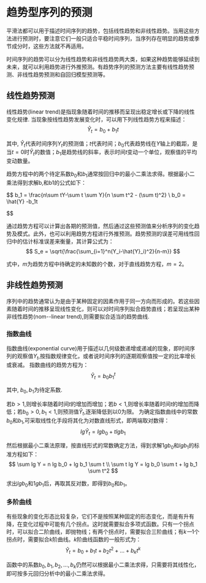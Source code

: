 # 趋势型序列的预测

平滑法都可以用于描述时间序列的趋势，包括线性趋势和非线性趋势。当用这些方法进行预测时，要注意它们一般只适合平稳时间序列，当序列存在明显的趋势或季节成分时，这些方法就不再适用。


时间序列的趋势可以分为线性趋势和非线性趋势两大类，如果这种趋势能够延续到未来，就可以利用趋势进行外推预测。有趋势序列的预测方法主要有线性趋势预测、非线性趋势预测和自回归模型预测等。


## 线性趋势预测
线性趋势(linear trend)是指现象随着时间的推移而呈现出稳定增长或下降的线性变化规律.
当现象按线性趋势发展变化时，可以用下列线性趋势方程来描述：
$$
\hat{Y}_t = b_0 + b_1 t
$$

其中, $\hat{Y}_t$代表时间序列$Y_t$的预测值；$t$代表时间；$b_0$代表趋势线在$Y$轴上的截距，是当$t=0$时$\hat{Y}_t$的数值；$b_1$是趋势线的斜率，表示时间$t$变动一个单位，观察值的平均变动数量。

趋势方程中的两个待定系数$b_0$和$b_1$通常按回归中的最小二乘法求得。根据最小二乘法得到求解b,和b1的公式如下：

$$
b_1 = \frac{n\sum tY-\sum t \sum Y}{n \sum t^2 - (\sum t)^2} \\
b_0 = \hat{Y} -b_1t

$$


通过趋势方程可以计算出各期的预测值，然后通过这些预测值来分析序列的变化趋势及模式。此外，也可以利用趋势方程进行外推预测。趋势预测的误差可用线性回归中的估计标准误差来衡量，其计算公式为：
$$
S_e = \sqrt{\frac{\sum_{i=1}^n(Y_i-\hat{Y}_i)^2}{n-m}}
$$

式中，$m$为趋势方程中待确定的未知数的个数，对于直线趋势方程，$m=2$。



## 非线性趋势预测
序列中的趋势通常认为是由于某种固定的因素作用于同一方向而形成的。若这些因素随着时间的推移呈现线性变化，则可以对时间序列拟合趋势直线；若呈现出某种非线性趋势(nom--linear trend),则需要拟合适当的趋势曲线.


### 指数曲线

指数曲线(exponential curve)用于描述以几何级数递增或递减的现象，即时间序列的观察值$Y_t$,按指数规律变化，或者说时间序列的逐期观察值按一定的比率增长或衰减。
指数曲线的趋势方程为：
$$
\hat{Y}_t = b_0b_1^t
$$

其中, $b_0,b_1$为待定系数.

若$b>1$,则增长率随着时间$t$的增加而增加；若$b<1$,则增长率随着时间$t$的增加而降低；若$b_0>0,b_1<1,$则预测值$\hat{Y}_t$,逐渐降低到以0为限。
为确定指数曲线中的常数$b_0$和$b_1$,可采取线性化手段将其化为对数直线形式，即两端取对数得：
$$
lg\hat{Y}_t = lg b_0 + t lg b_1
$$

然后根据最小二乘法原理，按直线形式的常数确定方法，得到求解$1gb_0$和$lgb_1$的标准方程如下：
$$
\sum lg Y = n lg b_0 + lg b_1 \sum t \\
\sum t lg Y = lg b_0 \sum t + lg b_1 \sum t^2
$$

求出$lg b_0$和$1g b_1$后，再取其反对数，即得到$b_0$和$b_1$。


### 多阶曲线

有些现象的变化形态比较复杂，它们不是按照某种固定的形态变化，而是有升有降，在变化过程中可能有几个拐点。这时就需要拟合多项式函数。只有一个拐点时，可以拟合二阶曲线，即抛物线；有两个拐点时，需要拟合三阶曲线；有$k一1$个拐点时，需要拟合$k$阶曲线。$k$阶曲线函数的一般形式为：
$$
\hat{Y}_t = b_0 + b_1 t + b_2 t^2 + ... + b_k t^k
$$

函数中的系数$b_0,b_1,b_2,...,b_k$仍然可以根据最小二乘法求得，只需要将其线性化，即可按多元回归分析中的最小二乘法求得。











































